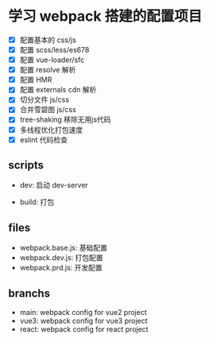 # 学习 webpack 搭建的配置项目

- [x] 配置基本的 css/js
- [x] 配置 scss/less/es678
- [x] 配置 vue-loader/sfc  
- [x] 配置 resolve 解析
- [x] 配置 HMR
- [x] 配置 externals cdn 解析
- [x] 切分文件 js/css
- [x] 合并雪碧图 js/css
- [x] tree-shaking 移除无用js代码
- [x] 多线程优化打包速度
- [x] eslint 代码检查

## scripts

- dev: 启动 dev-server

- build: 打包

## files

- webpack.base.js: 基础配置
- webpack.dev.js: 打包配置
- webpack.prd.js: 开发配置

## branchs
- main: webpack config for vue2 project
- vue3: webpack config for vue3 project
- react: webpack config for react project
